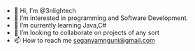 - 👋 Hi, I’m @3nlightech
- 👀 I’m interested in programming and Software Development.
- 🌱 I’m currently learning Java,C#
- 💞️ I’m looking to collaborate on projects of any sort
- 📫 How to reach me seganyamnguni@gmail.com

<!---
3nlightech/3nlightech is a ✨ special ✨ repository because its `README.md` (this file) appears on your GitHub profile.
You can click the Preview link to take a look at your changes.
--->
